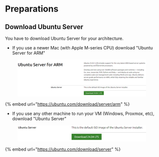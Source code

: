 # Preparations

## Download Ubuntu Server

You have to download Ubuntu Server for your architecture.

* If you use a newer Mac (with Apple M-series CPU) download "Ubuntu Server for ARM"

<figure><img src="../../../.gitbook/assets/image (2) (1) (1) (1) (1) (1) (1) (1) (1).png" alt=""><figcaption></figcaption></figure>

{% embed url="https://ubuntu.com/download/server/arm" %}

* If you use any other machine to run your VM (Windows, Proxmox, etc), download "Ubuntu Server"

<figure><img src="../../../.gitbook/assets/image (3) (1) (1) (1) (1) (1) (1) (1) (1).png" alt=""><figcaption></figcaption></figure>



{% embed url="https://ubuntu.com/download/server" %}
